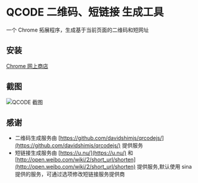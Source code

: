 # QCODE 二维码、短链接 生成工具
一个 Chrome 拓展程序，生成基于当前页面的二维码和短网址

## 安装
[Chrome 网上商店](https://chrome.google.com/webstore/detail/qcode/aefjmcpolambjjegdnmpcblmldcoebdm/related?utm_source=InfinityNewtab)

## 截图
![QCODE 截图](https://lh3.googleusercontent.com/LU31rLTwYKKPWmWKarXJoi_u1WAmFdCX7ZOg9J21_f2LVXSb7f6_1DtsZNJCD9yztOGy0gfAJfs=w640-h400-e365)

## 感谢
* 二维码生成服务由 [https://github.com/davidshimjs/qrcodejs/](https://github.com/davidshimjs/qrcodejs/) 提供服务
* 短链接生成服务由 [https://u.nu/](https://u.nu/) 和 [http://open.weibo.com/wiki/2/short_url/shorten](http://open.weibo.com/wiki/2/short_url/shorten) 提供服务,默认使用 sina 提供的服务，可通过选项修改短链接服务提供商